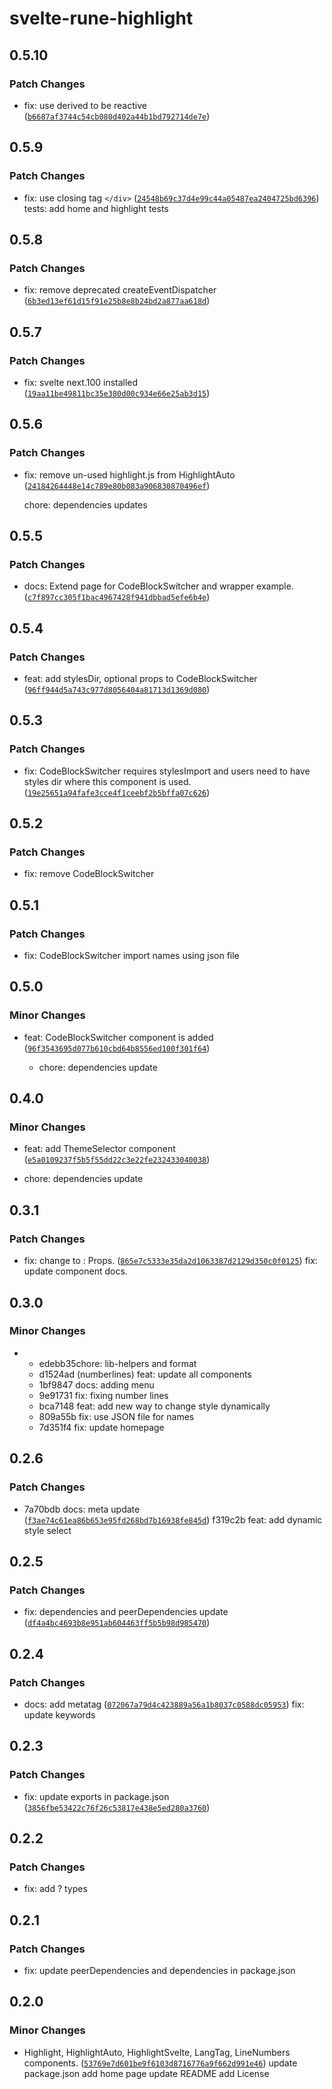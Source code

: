# svelte-rune-highlight

## 0.5.10

### Patch Changes

- fix: use derived to be reactive ([`b6687af3744c54cb080d402a44b1bd792714de7e`](https://github.com/shinokada/svelte-rune-highlight/commit/b6687af3744c54cb080d402a44b1bd792714de7e))

## 0.5.9

### Patch Changes

- fix: use closing tag `</div>` ([`24548b69c37d4e99c44a05487ea2404725bd6396`](https://github.com/shinokada/svelte-rune-highlight/commit/24548b69c37d4e99c44a05487ea2404725bd6396))
  tests: add home and highlight tests

## 0.5.8

### Patch Changes

- fix: remove deprecated createEventDispatcher ([`6b3ed13ef61d15f91e25b8e8b24bd2a877aa618d`](https://github.com/shinokada/svelte-rune-highlight/commit/6b3ed13ef61d15f91e25b8e8b24bd2a877aa618d))

## 0.5.7

### Patch Changes

- fix: svelte next.100 installed ([`19aa11be49811bc35e380d00c934e66e25ab3d15`](https://github.com/shinokada/svelte-rune-highlight/commit/19aa11be49811bc35e380d00c934e66e25ab3d15))

## 0.5.6

### Patch Changes

- fix: remove un-used highlight.js from HighlightAuto ([`24184264448e14c789e80b083a906830870496ef`](https://github.com/shinokada/svelte-rune-highlight/commit/24184264448e14c789e80b083a906830870496ef))

  chore: dependencies updates

## 0.5.5

### Patch Changes

- docs: Extend page for CodeBlockSwitcher and wrapper example. ([`c7f897cc305f1bac4967428f941dbbad5efe6b4e`](https://github.com/shinokada/svelte-rune-highlight/commit/c7f897cc305f1bac4967428f941dbbad5efe6b4e))

## 0.5.4

### Patch Changes

- feat: add stylesDir, optional props to CodeBlockSwitcher ([`96ff944d5a743c977d8056404a81713d1369d080`](https://github.com/shinokada/svelte-rune-highlight/commit/96ff944d5a743c977d8056404a81713d1369d080))

## 0.5.3

### Patch Changes

- fix: CodeBlockSwitcher requires stylesImport and users need to have styles dir where this component is used. ([`19e25651a94fafe3cce4f1ceebf2b5bffa07c626`](https://github.com/shinokada/svelte-rune-highlight/commit/19e25651a94fafe3cce4f1ceebf2b5bffa07c626))

## 0.5.2

### Patch Changes

- fix: remove CodeBlockSwitcher

## 0.5.1

### Patch Changes

- fix: CodeBlockSwitcher import names using json file

## 0.5.0

### Minor Changes

- feat: CodeBlockSwitcher component is added ([`96f3543695d077b610cbd64b8556ed100f301f64`](https://github.com/shinokada/svelte-rune-highlight/commit/96f3543695d077b610cbd64b8556ed100f301f64))

  - chore: dependencies update

## 0.4.0

### Minor Changes

- feat: add ThemeSelector component ([`e5a0109237f5b5f55dd22c3e22fe232433040038`](https://github.com/shinokada/svelte-rune-highlight/commit/e5a0109237f5b5f55dd22c3e22fe232433040038))

- chore: dependencies update

## 0.3.1

### Patch Changes

- fix: change <Props> to : Props. ([`865e7c5333e35da2d1063387d2129d350c0f0125`](https://github.com/shinokada/svelte-rune-highlight/commit/865e7c5333e35da2d1063387d2129d350c0f0125))
  fix: update component docs.

## 0.3.0

### Minor Changes

- - edebb35chore: lib-helpers and format
  - d1524ad (numberlines) feat: update all components
  - 1bf9847 docs: adding menu
  - 9e91731 fix: fixing number lines
  - bca7148 feat: add new way to change style dynamically
  - 809a55b fix: use JSON file for names
  - 7d351f4 fix: update homepage

## 0.2.6

### Patch Changes

- 7a70bdb docs: meta update ([`f3ae74c61ea86b653e95fd268bd7b16938fe845d`](https://github.com/shinokada/svelte-rune-highlight/commit/f3ae74c61ea86b653e95fd268bd7b16938fe845d))
  f319c2b feat: add dynamic style select

## 0.2.5

### Patch Changes

- fix: dependencies and peerDependencies update ([`df4a4bc4693b8e951ab604463ff5b5b98d985470`](https://github.com/shinokada/svelte-rune-highlight/commit/df4a4bc4693b8e951ab604463ff5b5b98d985470))

## 0.2.4

### Patch Changes

- docs: add metatag ([`072067a79d4c423889a56a1b8037c0588dc05953`](https://github.com/shinokada/svelte-rune-highlight/commit/072067a79d4c423889a56a1b8037c0588dc05953))
  fix: update keywords

## 0.2.3

### Patch Changes

- fix: update exports in package.json ([`3856fbe53422c76f26c53817e438e5ed280a3760`](https://github.com/shinokada/svelte-rune-highlight/commit/3856fbe53422c76f26c53817e438e5ed280a3760))

## 0.2.2

### Patch Changes

- fix: add ? types

## 0.2.1

### Patch Changes

- fix: update peerDependencies and dependencies in package.json

## 0.2.0

### Minor Changes

- Highlight, HighlightAuto, HighlightSvelte, LangTag, LineNumbers components. ([`53769e7d601be9f6103d8716776a9f662d991e46`](https://github.com/shinokada/svelte-rune-highlight/commit/53769e7d601be9f6103d8716776a9f662d991e46))
  update package.json
  add home page
  update README
  add License
